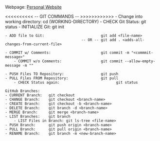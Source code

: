    Webpage: [Personal Website](https://dylanramdhan.github.io/dylanramdhan/)

<<<<<<<<<< -- GIT COMMANDS -- >>>>>>>>>>>>
    - Change into working directory:            cd (WORKING-DIRECTORY)
    - CHECK Git Status:                         git status
    - INITIALIZE Git:                           git init
   
    - ADD file to Git:                          git add <file-name> 
                                       -- OR -- git add . <adds-all-changes-from-current-file>
   
    - COMMIT w/ Comments:                       git commit -m "<commmit-message>"
        - COMMIT w/o Comments:                  git commit --allow-empty-message -m ""

    - PUSH Files TO Repository:                 git push
    - PULL Files FROM Repository:               git pull
        - CHECK Status again:                          git status

    GitHub Branches:
    - CURRENT Branch:   git checkout
    - CHANGE Branch:    git checkout <branch-name>
    - CREATE Branch:    git checkout -b <branch-name>
    - DELETE Branch:    git branch -d <branch-name>
    - MERGE Branch:     git merge <branch-name>
    - LIST Branches:    git branch
        - LIST Files in Branch: git ls-tree <file-name>
    - PUSH Branch:      git push origin <branch-name>
    - PULL Branch:      git pull origin <branch-name>
    - RENAME Branch:    git branch -m <new-branch-name>
